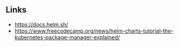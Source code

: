 
## Links

- https://docs.helm.sh/
- https://www.freecodecamp.org/news/helm-charts-tutorial-the-kubernetes-package-manager-explained/
